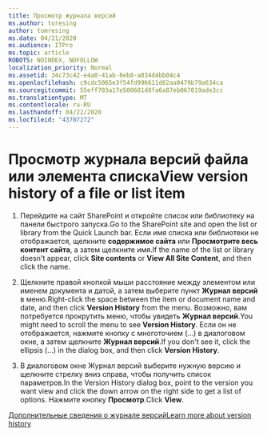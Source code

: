 ```yaml
---
title: Просмотр журнала версий
ms.author: toresing
author: tomresing
ms.date: 04/21/2020
ms.audience: ITPro
ms.topic: article
ROBOTS: NOINDEX, NOFOLLOW
localization_priority: Normal
ms.assetid: 34c73c42-e4a0-41ab-8eb8-a834d4bb04c4
ms.openlocfilehash: c9cdc5065e3f54fd996611d82aa0479b79a634ca
ms.sourcegitcommit: 55eff703a17e500681d8fa6a87eb067019ade3cc
ms.translationtype: MT
ms.contentlocale: ru-RU
ms.lasthandoff: 04/22/2020
ms.locfileid: "43707272"
---
```

# <a name="view-version-history-of-a-file-or-list-item"></a><span data-ttu-id="dad83-102">Просмотр журнала версий файла или элемента списка</span><span class="sxs-lookup"><span data-stu-id="dad83-102">View version history of a file or list item</span></span>

1. <span data-ttu-id="dad83-103">Перейдите на сайт SharePoint и откройте список или библиотеку на панели быстрого запуска.</span><span class="sxs-lookup"><span data-stu-id="dad83-103">Go to the SharePoint site and open the list or library from the Quick Launch bar.</span></span> <span data-ttu-id="dad83-104">Если имя списка или библиотеки не отображается, щелкните **содержимое сайта** или **Просмотрите весь контент сайта**, а затем щелкните имя.</span><span class="sxs-lookup"><span data-stu-id="dad83-104">If the name of the list or library doesn't appear, click **Site contents** or **View All Site Content**, and then click the name.</span></span>
    
2. <span data-ttu-id="dad83-105">Щелкните правой кнопкой мыши расстояние между элементом или именем документа и датой, а затем выберите пункт **Журнал версий** в меню.</span><span class="sxs-lookup"><span data-stu-id="dad83-105">Right-click the space between the item or document name and date, and then click **Version History** from the menu.</span></span> <span data-ttu-id="dad83-106">Возможно, вам потребуется прокрутить меню, чтобы увидеть **Журнал версий**.</span><span class="sxs-lookup"><span data-stu-id="dad83-106">You might need to scroll the menu to see **Version History**.</span></span> <span data-ttu-id="dad83-107">Если он не отображается, нажмите кнопку с многоточием (...) в диалоговом окне, а затем щелкните **Журнал версий**.</span><span class="sxs-lookup"><span data-stu-id="dad83-107">If you don't see it, click the ellipsis (...) in the dialog box, and then click **Version History**.</span></span>
    
3. <span data-ttu-id="dad83-108">В диалоговом окне Журнал версий выберите нужную версию и щелкните стрелку вниз справа, чтобы получить список параметров.</span><span class="sxs-lookup"><span data-stu-id="dad83-108">In the Version History dialog box, point to the version you want view and click the down arrow on the right side to get a list of options.</span></span> <span data-ttu-id="dad83-109">Нажмите кнопку **Просмотр**.</span><span class="sxs-lookup"><span data-stu-id="dad83-109">Click **View**.</span></span>
    
[<span data-ttu-id="dad83-110">Дополнительные сведения о журнале версий</span><span class="sxs-lookup"><span data-stu-id="dad83-110">Learn more about version history</span></span>](https://go.microsoft.com/fwlink/?linkid=875709)
  

